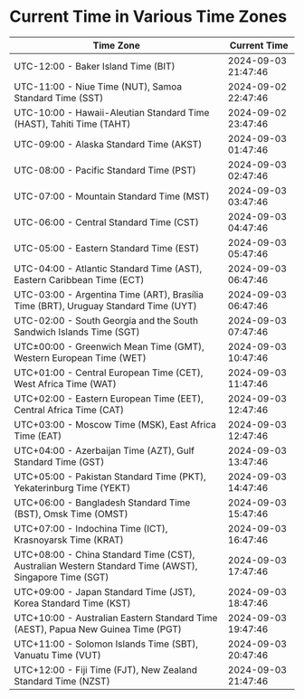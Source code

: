 # Current Time in Various Time Zones

| Time Zone | Current Time |
|-----------|--------------|
| UTC-12:00 - Baker Island Time (BIT) | 2024-09-03 21:47:46 |
| UTC-11:00 - Niue Time (NUT), Samoa Standard Time (SST) | 2024-09-02 22:47:46 |
| UTC-10:00 - Hawaii-Aleutian Standard Time (HAST), Tahiti Time (TAHT) | 2024-09-02 23:47:46 |
| UTC-09:00 - Alaska Standard Time (AKST) | 2024-09-03 01:47:46 |
| UTC-08:00 - Pacific Standard Time (PST) | 2024-09-03 02:47:46 |
| UTC-07:00 - Mountain Standard Time (MST) | 2024-09-03 03:47:46 |
| UTC-06:00 - Central Standard Time (CST) | 2024-09-03 04:47:46 |
| UTC-05:00 - Eastern Standard Time (EST) | 2024-09-03 05:47:46 |
| UTC-04:00 - Atlantic Standard Time (AST), Eastern Caribbean Time (ECT) | 2024-09-03 06:47:46 |
| UTC-03:00 - Argentina Time (ART), Brasília Time (BRT), Uruguay Standard Time (UYT) | 2024-09-03 06:47:46 |
| UTC-02:00 - South Georgia and the South Sandwich Islands Time (SGT) | 2024-09-03 07:47:46 |
| UTC±00:00 - Greenwich Mean Time (GMT), Western European Time (WET) | 2024-09-03 10:47:46 |
| UTC+01:00 - Central European Time (CET), West Africa Time (WAT) | 2024-09-03 11:47:46 |
| UTC+02:00 - Eastern European Time (EET), Central Africa Time (CAT) | 2024-09-03 12:47:46 |
| UTC+03:00 - Moscow Time (MSK), East Africa Time (EAT) | 2024-09-03 12:47:46 |
| UTC+04:00 - Azerbaijan Time (AZT), Gulf Standard Time (GST) | 2024-09-03 13:47:46 |
| UTC+05:00 - Pakistan Standard Time (PKT), Yekaterinburg Time (YEKT) | 2024-09-03 14:47:46 |
| UTC+06:00 - Bangladesh Standard Time (BST), Omsk Time (OMST) | 2024-09-03 15:47:46 |
| UTC+07:00 - Indochina Time (ICT), Krasnoyarsk Time (KRAT) | 2024-09-03 16:47:46 |
| UTC+08:00 - China Standard Time (CST), Australian Western Standard Time (AWST), Singapore Time (SGT) | 2024-09-03 17:47:46 |
| UTC+09:00 - Japan Standard Time (JST), Korea Standard Time (KST) | 2024-09-03 18:47:46 |
| UTC+10:00 - Australian Eastern Standard Time (AEST), Papua New Guinea Time (PGT) | 2024-09-03 19:47:46 |
| UTC+11:00 - Solomon Islands Time (SBT), Vanuatu Time (VUT) | 2024-09-03 20:47:46 |
| UTC+12:00 - Fiji Time (FJT), New Zealand Standard Time (NZST) | 2024-09-03 21:47:46 |
